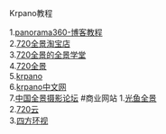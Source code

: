 Krpano教程

1.[panorama360-博客教程](http://blog.csdn.net/panorama360?viewmode=contents)   
2.[720全景淘宝店](https://item.taobao.com/item.htm?spm=a1z10.1-c.w4004-2008974089.4.VWSOVM&id=534674911144)  
3.[720全景的全景学堂](http://www.360xuetang.com/)  
4.[720全景](http://www.720qj.com/)  
5.[krpano](http://kpano.com/)  
6.[krpano中文网](www.krpano360.com)  
7.[中国全景摄影论坛](http://chinavr.net/)
#商业网站
1.[光鱼全景](http://www.gy720.com/)  
2.[720云](http://720yun.com/)  
3.[四方环视](http://www.ivrpano.com/)
 